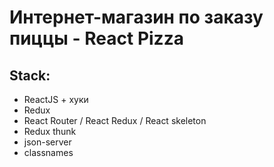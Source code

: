 # Интернет-магазин по заказу пиццы - React Pizza

## Stack:
* ReactJS + хуки
* Redux
* React Router / React Redux / React skeleton
* Redux thunk
* json-server
* classnames

